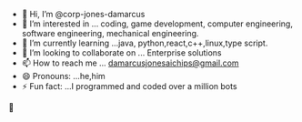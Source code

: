 - 👋 Hi, I’m @corp-jones-damarcus
- 👀 I’m interested in ... coding, game development, computer engineering, software engineering, mechanical engineering.
- 🌱 I’m currently learning ...java, python,react,c++,linux,type script.
- 💞️ I’m looking to collaborate on ... Enterprise solutions 
- 📫 How to reach me ... damarcusjonesaichips@gmail.com
- 😄 Pronouns: ...he,him
- ⚡ Fun fact: ...I programmed and coded over a million bots

<!---
corp-jones-damarcus/corp-jones-damarcus is a ✨ special ✨ repository because its `README.md` (this file) appears on your GitHub profile.
You can click the Preview link to take a look at your changes.
--->
🌻
